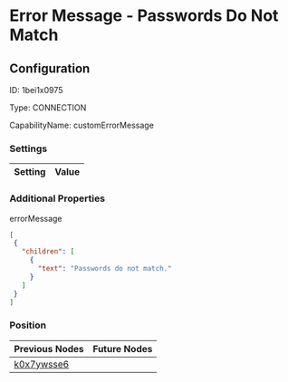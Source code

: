 # Error Message - Passwords Do Not Match
## Configuration
ID:  1bei1x0975

Type: CONNECTION 

CapabilityName: customErrorMessage

### Settings
| Setting | Value  |
| :------------------------ | ---------------------------------------- |
 




### Additional Properties
errorMessage
 ```json 
[
  {
    "children": [
      {
        "text": "Passwords do not match."
      }
    ]
  }
]
```




### Position
| Previous Nodes | Future Nodes |
| :------------- | ------------ |
| [k0x7ywsse6](./k0x7ywsse6.md) |  |